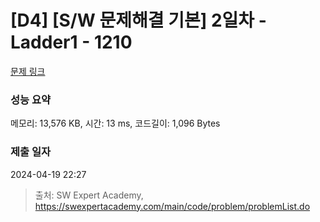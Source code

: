 # [D4] [S/W 문제해결 기본] 2일차 - Ladder1 - 1210 

[문제 링크](https://swexpertacademy.com/main/code/problem/problemDetail.do?contestProbId=AV14ABYKADACFAYh) 

### 성능 요약

메모리: 13,576 KB, 시간: 13 ms, 코드길이: 1,096 Bytes

### 제출 일자

2024-04-19 22:27



> 출처: SW Expert Academy, https://swexpertacademy.com/main/code/problem/problemList.do